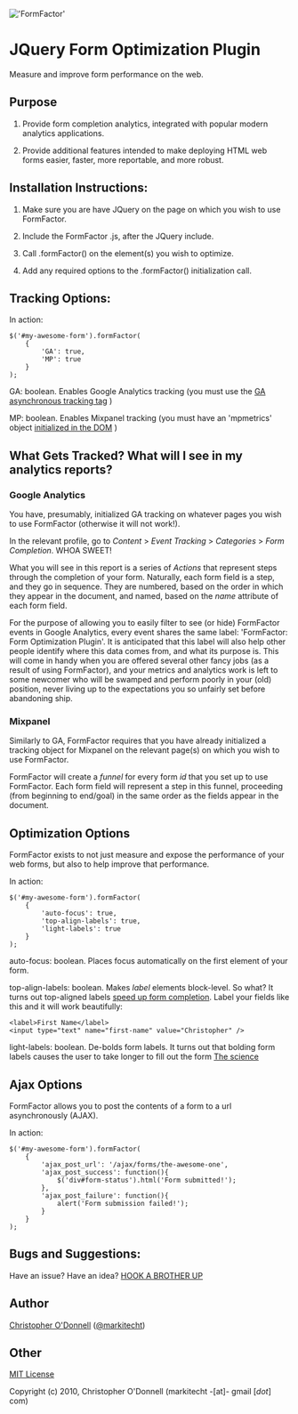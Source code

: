 !['FormFactor'](http://github.com/markitecht/FormFactor/raw/master/FormFactor.jpg)

# JQuery Form Optimization Plugin

Measure and improve form performance on the web.


## Purpose

1) Provide form completion analytics, integrated with popular modern analytics applications.

2) Provide additional features intended to make deploying HTML web forms easier, faster, more reportable, and more robust.

## Installation Instructions:

1) Make sure you are have JQuery on the page on which you wish to use FormFactor.

2) Include the FormFactor .js, after the JQuery include.

3) Call .formFactor() on the element(s) you wish to optimize.

4) Add any required options to the .formFactor() initialization call.


## Tracking Options:

In action:

	$('#my-awesome-form').formFactor(
		{
			'GA': true,
			'MP': true
		}
	);

GA: boolean. Enables Google Analytics tracking (you must use the [GA asynchronous tracking tag](http://bit.ly/dgzkvC) )

MP: boolean. Enables Mixpanel tracking (you must have an 'mpmetrics' object [initialized in the DOM](http://bit.ly/bsyV3V) )

## What Gets Tracked? What will I see in my analytics reports?

### Google Analytics

You have, presumably, initialized GA tracking on whatever pages you wish to use FormFactor (otherwise it will not work!).

In the relevant profile, go to *Content* > *Event Tracking* > *Categories* > *Form Completion*. WHOA SWEET!

What you will see in this report is a series of *Actions* that represent steps through the completion of your form. Naturally, each form field is a step, and they go in sequence. They are numbered, based on the order in which they appear in the document, and named, based on the _name_ attribute of each form field.

For the purpose of allowing you to easily filter to see (or hide) FormFactor events in Google Analytics, every event shares the same label: 'FormFactor: Form Optimization Plugin'. It is anticipated that this label will also help other people identify where this data comes from, and what its purpose is. This will come in handy when you are offered several other fancy jobs (as a result of using FormFactor), and your metrics and analytics work is left to some newcomer who will be swamped and perform poorly in your (old) position, never living up to the expectations you so unfairly set before abandoning ship.

### Mixpanel

Similarly to GA, FormFactor requires that you have already initialized a tracking object for Mixpanel on the relevant page(s) on which you wish to use FormFactor.

FormFactor will create a *funnel* for every form *id* that you set up to use FormFactor. Each form field will represent a step in this funnel, proceeding (from beginning to end/goal) in the same order as the fields appear in the document.

## Optimization Options

FormFactor exists to not just measure and expose the performance of your web forms, but also to help improve that performance.

In action:

	$('#my-awesome-form').formFactor(
		{
			'auto-focus': true,
			'top-align-labels': true,
			'light-labels': true
		}
	);

auto-focus: boolean. Places focus automatically on the first element of your form.

top-align-labels: boolean. Makes *label* elements block-level. So what? It turns out top-aligned labels [speed up form completion](http://uxmovement.com/design-articles/faster-with-top-aligned-labels). Label your fields like this and it will work beautifully:

	<label>First Name</label>
	<input type="text" name="first-name" value="Christopher" />
	
light-labels: boolean. De-bolds form labels. It turns out that bolding form labels causes the user to take longer to fill out the form [The science](http://www.uxmatters.com/mt/archives/2006/07/label-placement-in-forms.php)
	
## Ajax Options

FormFactor allows you to post the contents of a form to a url asynchronously (AJAX).

In action:

	$('#my-awesome-form').formFactor(
		{
			'ajax_post_url': '/ajax/forms/the-awesome-one',
			'ajax_post_success': function(){
				$('div#form-status').html('Form submitted!');
			},
			'ajax_post_failure': function(){
				alert('Form submission failed!');
			}
		}
	);


## Bugs and Suggestions:

Have an issue? Have an idea? [HOOK A BROTHER UP](http://github.com/markitecht/FormFactor/issues)

## Author

[Christopher O'Donnell](http://markitecht.tumblr.com) ([@markitecht](http://twitter.com/markitecht))

## Other

[MIT License](http://www.opensource.org/licenses/mit-license.php)

Copyright (c) 2010, Christopher O'Donnell (markitecht -[at]- gmail [*dot*] com)
